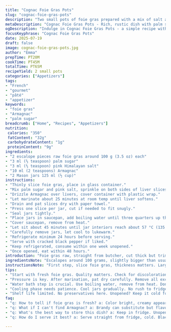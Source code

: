 ```yaml
---
title: "Cognac Foie Gras Pots"
slug: "cognac-foie-gras-pots"
description: "Two small pots of foie gras prepared with a mix of salt and palm sugar, marinated briefly with cognac. The liver is pressed into jars, then gently heated in a water bath off heat to reach a steady 57 °C, slightly higher than room temp, before chilling. Spices swapped: palm sugar replaces white sugar, pink salt instead of fine salt. Cognac stays, brandy swapped for Armagnac for aroma twist. Keeps refrigerated for about a week, use within two days after opening. Small batch, rustic, simple."
metaDescription: "Cognac Foie Gras Pots - Rich, rustic dish with palm sugar and Armagnac. Simple preparation, delightful flavor. Indulge in French tradition."
ogDescription: "Indulge in Cognac Foie Gras Pots - a simple recipe with rich flavors from palm sugar and Armagnac. Perfect for a gourmet touch."
focusKeyphrase: "Cognac Foie Gras Pots"
date: 2025-07-19
draft: false
image: cognac-foie-gras-pots.jpg
author: "Emma"
prepTime: PT20M
cookTime: PT45M
totalTime: PT65M
recipeYield: 2 small pots
categories: ["Appetizers"]
tags:
- "French"
- "gourmet"
- "pâté"
- "appetizer"
keywords:
- "foie gras"
- "Armagnac"
- "palm sugar"
breadcrumb: ["Home", "Recipes", "Appetizers"]
nutrition: 
 calories: "350"
 fatContent: "32g"
 carbohydrateContent: "1g"
 proteinContent: "9g"
ingredients:
- "2 escalope pieces raw foie gras around 100 g (3.5 oz) each"
- "3 ml (⅔ teaspoon) palm sugar"
- "3 ml (⅔ teaspoon) pink Himalayan salt"
- "10 ml (2 teaspoons) Armagnac"
- "2 Mason jars 125 ml (½ cup)"
instructions:
- "Thinly slice foie gras, place in glass container."
- "Mix palm sugar and pink salt, sprinkle on both sides of liver slices."
- "Drizzle Armagnac over livers, cover container with plastic wrap."
- "Let marinate about 25 minutes at room temp until liver softens."
- "Drain and pat slices dry with paper towel."
- "Press one slice per jar, cut if needed to fit snugly."
- "Seal jars tightly."
- "Place jars in saucepan, add boiling water until three quarters up the sides."
- "Cover saucepan, remove from heat."
- "Let sit about 45 minutes until jar interiors reach about 57 °C (135 °F)."
- "Carefully remove jars, let cool to lukewarm."
- "Refrigerate minimum 24 hours before serving."
- "Serve with cracked black pepper if liked."
- "Keep refrigerated, consume within one week unopened."
- "Once opened, eat within 48 hours."
introduction: "Foie gras raw, straight from butcher, cut thick but trim off veins. Sugar swap: palm sugar, subtle caramel notes. No fine salt, pink Himalayan for mineral touch. Armagnac for some earthy fruitiness instead of standard brandy, adds complexity but still smooth. Marinate at room temp, the liver warms, loosens up, not melting but pliable. Pat dry, stuffing jars tight, press slices down hard for no air pockets. Water bath off heat. Water hot, jars heat slowly. Target temp just above safe, 57 degrees Celsius, means partially cooked but rich and tender, barely holding shape. Cool down needs patience, no heating after bath. Salt, sugar, spirit balance quiet, soft deep flavor. Fridge wait minimum 24 hours, longer softens texture but changes taste. Serve cold, pepper optional. Shelf life controlled, no preservatives, natural product. Opens fast spoil. Rustic, no fuss, small batch, classic but swapped. Custom twist but traditional base."
ingredientsNote: "Escalopes around 100 grams, slightly bigger than usual stock cuts. Palm sugar, coarser grain, unique caramel undertone, use instead of plain white sugar for flavor depth. Pink Himalayan salt introduced in place of fine table salt—minerals add subtle aroma and hints of sweetness. Cognac replaced by Armagnac. Both brandies, Armagnac brings riper notes, earthy fruit essence. Use good quality spirit, not bargain shelf. Jars: standard 125 ml Mason style, thick glass recommended, to withstand thermal shock. Cover and sealing airtight crucial. Foie gras quality important — fresh, well chilled, without excessive veins or discoloration. Work quickly but gently; liver temperature control key, no cooking in initial steps."
instructionsNote: "First step, slice foie gras, thickness matters. Large slices hold shape but easy to press into jars. Salt and sugar mix sprinkled evenly; palm sugar slower to dissolve but infuses taste over marinating. Marinate max 25 minutes at room temp. Avoid long exposure or liver softens too much. Pat dry carefully using absorbent towels to remove excess liquid, crucial so jars seal tightly, no dilution of fat or flavors. Insert slices into jars with firm pressure to eliminate air gaps. Lid on tight but no overforce. Water bath: bring water to boil separately, remove from heat before placing jars in. Keep lids above waterline if possible. Cover pan to keep temp steady. Leave for about 45 minutes, target internal jar temp near 57 °C. Too hot or cook will alter texture, too low, incomplete. Remove carefully, avoid quick temp changes. Cool to room temp before refrigeration. At least one day in fridge before eating allows flavors to meld, fat to set. Pepper addition optional, best fresh cracked when serving. After opening, safe consumption window short—48 hours max. Store unopened up to one week cold. No preservatives means perishability. Simple, reliable, handcrafted preservation method."
tips:
- "Start with fresh foie gras. Quality matters. Check for discoloration. Look at the veins. Slice thick, around 1 cm. This helps shape when pressing into jars. Salt and sugar mix? Sprinkle evenly. Palm sugar takes time to dissolve. But flavor develops beautifully. Marination time critical. Don't exceed 25 min. Otherwise, texture negative."
- "Pressure is key. After marination, pat dry carefully. Remove all excess moisture. Otherwise, jars won't seal properly. Excess liquid? It dilutes taste. Press slices into jars methodically. Avoid air pockets. Tight fitting is what you want. Sealing jars firmly, but without force. Too much pressure? Risk cracking glass."
- "Water bath step is crucial. Use boiling water, remove from heat. Don’t put jars in boiling water directly. Keep jars above waterline. This controls cooking, no sudden temp changes. Lid on jars important. Keep it covered with a lid, prevent water ingress."
- "Cooling phase needs patience. Cool jars gradually. No rush to fridge. Immediate cooling can alter texture. A minimum of 24 hours in refrigerator is non-negotiable. Longer wait? Flavor melds better. Serve cold. Option for fresh black pepper? Recommended, but not essential. Just a touch."
- "Shelf life limited. No preservatives here. Unopened? Keep it cold for about week. Once opened, eat in 48 hours max. Safe storage needed. Trust refrigeration. Quick spoil results from improper handling. Use good quality ingredients. Focus on palm sugar, Armagnac for best results."
faq:
- "q: How to tell if foie gras is fresh? a: Color bright, creamy appearance. Check for smell, natural should be pleasant. Avoid any off or sour scent. Inspect for veins—less is better. If too many visible, move on. Thickness also matters."
- "q: What if I can't find Armagnac? a: Brandy can substitute but flavors different. Not as robust. Other options? Calvados, though, a fruitier twist. Or even whiskey in small amounts. Just adjustments in marinate times might be necessary."
- "q: What's the best way to store this dish? a: Keep in fridge. Unopened? Up to a week. After opening, consume quickly, within two days max. Sealed jars are critical. No air should get in. Check for any signs of spoilage."
- "q: How do I serve it best? a: Serve straight from fridge, cold. Black pepper makes a difference. Fresh cracked preferred. Bread, crackers pair nicely. Try alongside fruit compote for contrast. Presentation? Use small plates for rustic appeal."

---
```

